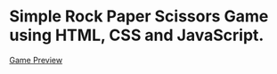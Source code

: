 # Simple Rock Paper Scissors Game using HTML, CSS and JavaScript.

[Game Preview](./images/Game_Preview.png)
